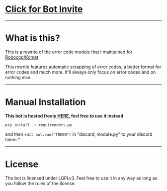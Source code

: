 # [Click for Bot Invite](https://discordapp.com/api/oauth2/authorize?client_id=520331685104189452&permissions=0&scope=bot)

---

# What is this?

This is a rewrite of the error code module that I maintained for [Robocop/Komet](https://github.com/reswitched/robocop-ng).

This rewrite features automatic scrapping of error codes, a better format for error codes and much more. It'll always only focus on error codes and on nothing else.

---

# Manual Installation

**This bot is hosted freely [HERE](https://discordapp.com/api/oauth2/authorize?client_id=520331685104189452&permissions=0&scope=bot), feel free to use it instead**

```pip install -r requirements.py```

and then ```edit bot.run("TOKEN")``` in "discord_module.py" to your discord token.*

---

# License

The bot is licensed under LGPLv3. Feel free to use it in any way as long as you follow the rules of the license.
